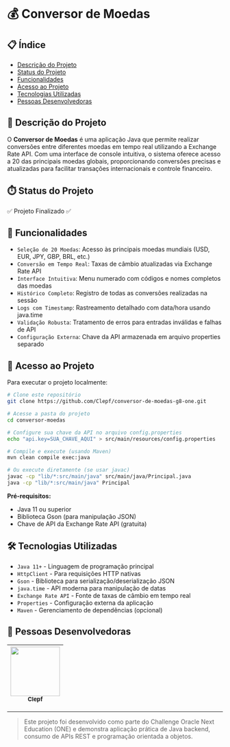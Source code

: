 # 💰 Conversor de Moedas

## 📋 Índice

* [Descrição do Projeto](#-descrição-do-projeto)
* [Status do Projeto](#status-do-projeto)
* [Funcionalidades](#-funcionalidades)
* [Acesso ao Projeto](#-acesso-ao-projeto)
* [Tecnologias Utilizadas](#tecnologias-utilizadas)
* [Pessoas Desenvolvedoras](#-pessoas-desenvolvedoras)

## 📝 Descrição do Projeto

O **Conversor de Moedas** é uma aplicação Java que permite realizar conversões entre diferentes moedas em tempo real utilizando a Exchange Rate API. Com uma interface de console intuitiva, o sistema oferece acesso a 20 das principais moedas globais, proporcionando conversões precisas e atualizadas para facilitar transações internacionais e controle financeiro.

## ⏱️ Status do Projeto

✅ Projeto Finalizado ✅

## 🔨 Funcionalidades

- `Seleção de 20 Moedas`: Acesso às principais moedas mundiais (USD, EUR, JPY, GBP, BRL, etc.)
- `Conversão em Tempo Real`: Taxas de câmbio atualizadas via Exchange Rate API
- `Interface Intuitiva`: Menu numerado com códigos e nomes completos das moedas
- `Histórico Completo`: Registro de todas as conversões realizadas na sessão
- `Logs com Timestamp`: Rastreamento detalhado com data/hora usando java.time
- `Validação Robusta`: Tratamento de erros para entradas inválidas e falhas de API
- `Configuração Externa`: Chave da API armazenada em arquivo properties separado

## 🔗 Acesso ao Projeto

Para executar o projeto localmente:

```bash
# Clone este repositório
git clone https://github.com/Clepf/conversor-de-moedas-g8-one.git

# Acesse a pasta do projeto
cd conversor-moedas

# Configure sua chave da API no arquivo config.properties
echo "api.key=SUA_CHAVE_AQUI" > src/main/resources/config.properties

# Compile e execute (usando Maven)
mvn clean compile exec:java

# Ou execute diretamente (se usar javac)
javac -cp "lib/*:src/main/java" src/main/java/Principal.java
java -cp "lib/*:src/main/java" Principal
```

**Pré-requisitos:**
- Java 11 ou superior
- Biblioteca Gson (para manipulação JSON)
- Chave de API da Exchange Rate API (gratuita)

## 🛠️ Tecnologias Utilizadas

- `Java 11+` - Linguagem de programação principal
- `HttpClient` - Para requisições HTTP nativas
- `Gson` - Biblioteca para serialização/deserialização JSON
- `java.time` - API moderna para manipulação de datas
- `Exchange Rate API` - Fonte de taxas de câmbio em tempo real
- `Properties` - Configuração externa da aplicação
- `Maven` - Gerenciamento de dependências (opcional)

## 👥 Pessoas Desenvolvedoras

| [<img loading="lazy" src="https://avatars.githubusercontent.com/u/88713149?s=400&u=4104bd7a1fb2143ecf5d1470b0c829bc5898c250&v=4" width=115><br><sub>Clepf</sub>](https://github.com/Clepf) |
| :---: |

---

> Este projeto foi desenvolvido como parte do Challenge Oracle Next Education (ONE) e demonstra aplicação prática de Java backend, consumo de APIs REST e programação orientada a objetos.
